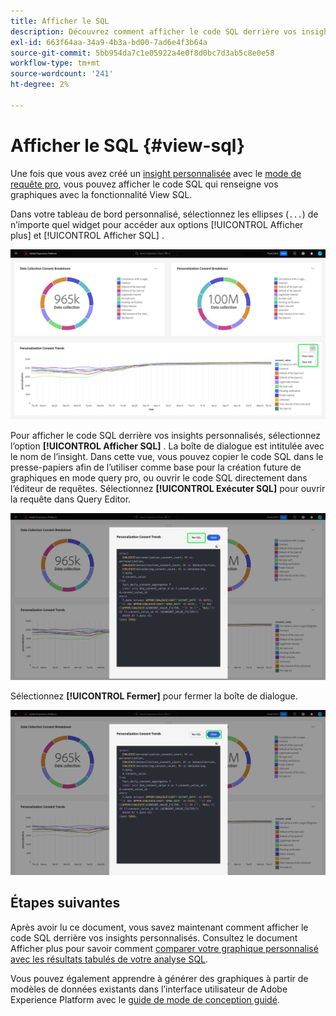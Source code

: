 ```yaml
---
title: Afficher le SQL
description: Découvrez comment afficher le code SQL derrière vos insights personnalisés.
exl-id: 663f64aa-34a9-4b3a-bd00-7ad6e4f3b64a
source-git-commit: 5bb954da7c1e05922a4e0f8d0bc7d3ab5c8e0e58
workflow-type: tm+mt
source-wordcount: '241'
ht-degree: 2%

---
```


# Afficher le SQL {#view-sql}

Une fois que vous avez créé un [insight personnalisée](./overview.md) avec le [mode de requête pro](./query-pro-mode.md), vous pouvez afficher le code SQL qui renseigne vos graphiques avec la fonctionnalité View SQL.

Dans votre tableau de bord personnalisé, sélectionnez les ellipses (`...`) de n’importe quel widget pour accéder aux options [!UICONTROL Afficher plus] et [!UICONTROL Afficher SQL] .

![Un tableau de bord personnalisé avec un menu déroulant des ellipses d’informations et les options Afficher plus et Afficher SQL mises en surbrillance.](../../images/customizable-insights/ellipses-dropdown.png)

Pour afficher le code SQL derrière vos insights personnalisés, sélectionnez l’option **[!UICONTROL Afficher SQL]** . La boîte de dialogue est intitulée avec le nom de l’insight. Dans cette vue, vous pouvez copier le code SQL dans le presse-papiers afin de l’utiliser comme base pour la création future de graphiques en mode query pro, ou ouvrir le code SQL directement dans l’éditeur de requêtes. Sélectionnez **[!UICONTROL Exécuter SQL]** pour ouvrir la requête dans Query Editor.

![Boîte de dialogue affichant le SQL d’un insight avec l’option SQL et exécuter SQL mise en surbrillance.](../../images/customizable-insights/view-sql.png)

Sélectionnez **[!UICONTROL Fermer]** pour fermer la boîte de dialogue.

![Boîte de dialogue affichant le SQL d’un insight avec l’option Close mise en surbrillance.](../../images/customizable-insights/close-sql-dialog.png)

## Étapes suivantes

Après avoir lu ce document, vous savez maintenant comment afficher le code SQL derrière vos insights personnalisés. Consultez le document Afficher plus pour savoir comment [comparer votre graphique personnalisé avec les résultats tabulés de votre analyse SQL](./view-more.md).

Vous pouvez également apprendre à générer des graphiques à partir de modèles de données existants dans l’interface utilisateur de Adobe Experience Platform avec le [guide de mode de conception guidé](../../user-defined-dashboards.md).
